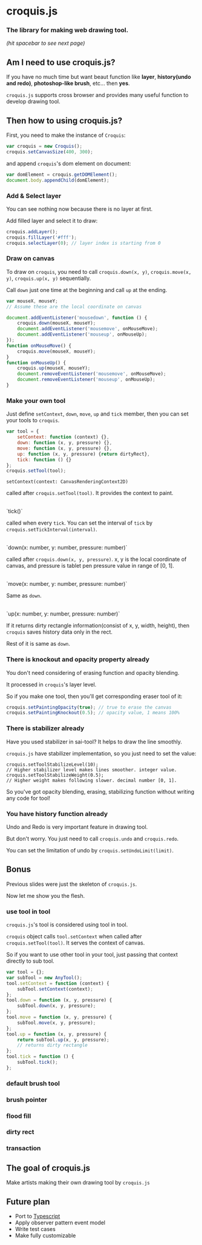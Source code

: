# croquis.js

### The library for making web drawing tool.

_(hit spacebar to see next page)_


<!-- >>> -->
## Am I need to use croquis.js?

If you have no much time but want beaut function
like __layer__, __history(undo and redo)__, __photoshop-like brush__, etc...
then __yes__.

`croquis.js` supports cross browser and
provides many useful function to develop drawing tool.


<!-- >>> -->
## Then how to using croquis.js?

First, you need to make the instance of `Croquis`:

```javascript
var croquis = new Croquis();
croquis.setCanvasSize(400, 300);
```

and append `croquis`'s dom element on document:

```javascript
var domElement = croquis.getDOMElement();
document.body.appendChild(domElement);
```


<!-- vvv -->
### Add & Select layer

You can see nothing now because there is no layer at first.

Add filled layer and select it to draw:

```javascript
croquis.addLayer();
croquis.fillLayer('#fff');
croquis.selectLayer(0); // layer index is starting from 0
```


<!-- vvv -->
### Draw on canvas

To draw on `croquis`, you need to call
`croquis.down(x, y)`, `croquis.move(x, y)`, `croquis.up(x, y)` sequentially.

Call `down` just one time at the beginning and call `up` at the ending.

```javascript
var mouseX, mouseY;
// Assume these are the local coordinate on canvas

document.addEventListener('mousedown', function () {
    croquis.down(mouseX, mouseY);
    document.addEventListener('mousemove', onMouseMove);
    document.addEventListener('mouseup', onMouseUp);
});
function onMouseMove() {
    croquis.move(mouseX, mouseY);
}
function onMouseUp() {
    croquis.up(mouseX, mouseY);
    document.removeEventListener('mousemove', onMouseMove);
    document.removeEventListener('mouseup', onMouseUp);
}
```


<!-- vvv -->
### Make your own tool

Just define `setContext`, `down`, `move`, `up` and `tick` member,
then you can set your tools to `croquis`.

```javascript
var tool = {
    setContext: function (context) {},
    down: function (x, y, pressure) {},
    move: function (x, y, pressure) {},
    up: function (x, y, pressure) {return dirtyRect},
    tick: function () {}
};
croquis.setTool(tool);
```


<!-- vvv -->
`setContext(context: CanvasRenderingContext2D)`

called after `croquis.setTool(tool)`.
It provides the context to paint.

<br>
`tick()`

called when every `tick`.
You can set the interval of `tick` by `croquis.setTickInterval(interval)`.

<br>
`down(x: number, y: number, pressure: number)`

called after `croquis.down(x, y, pressure)`.
x, y is the local coordinate of canvas,
and pressure is tablet pen pressure value in range of [0, 1].

<br>
`move(x: number, y: number, pressure: number)`

Same as `down`.

<!-- vvv -->
<br>
`up(x: number, y: number, pressure: number)`

If it returns dirty rectangle information(consist of x, y, width, height),
then `croquis` saves history data only in the rect.

Rest of it is same as `down`.


<!-- vvv -->
### There is knockout and opacity property already

You don't need considering of erasing function and opacity blending.

It processed in `croquis`'s layer level.

So if you make one tool, then you'll get corresponding eraser tool of it:

```javascript
croquis.setPaintingOpacity(true); // true to erase the canvas
croquis.setPaintingKnockout(0.5); // opacity value, 1 means 100%
```


<!-- vvv -->
### There is stabilizer already

Have you used stabilizer in sai-tool?
It helps to draw the line smoothly.

`croquis.js` have stabilizer implementation,
so you just need to set the value:

```javasript
croquis.setToolStabilizeLevel(10);
// Higher stabilizer level makes lines smoother. integer value.
croquis.setToolStabilizeWeight(0.5);
// Higher weight makes following slower. decimal number [0, 1].
```

So you've got opacity blending, erasing, stabilizing function
without writing any code for tool!


<!-- vvv -->
### You have history function already

Undo and Redo is very important feature in drawing tool.

But don't worry. You just need to call `croquis.undo` and `croquis.redo`.

You can set the limitation of undo by `croquis.setUndoLimit(limit)`.


<!-- >>> -->
## Bonus

Previous slides were just the skeleton of `croquis.js`.

Now let me show you the flesh.


<!-- vvv -->
### use tool in tool

`croquis.js`'s tool is considered using tool in tool.

`croquis` object calls `tool.setContext` when
called after `croquis.setTool(tool)`.
It serves the context of canvas.

So if you want to use other tool in your tool,
just passing that context directly to sub tool.

```javascript
var tool = {};
var subTool = new AnyTool();
tool.setContext = function (context) {
    subTool.setContext(context);
};
tool.down = function (x, y, pressure) {
    subTool.down(x, y, pressure);
};
tool.move = function (x, y, pressure) {
    subTool.move(x, y, pressure);
};
tool.up = function (x, y, pressure) {
    return subTool.up(x, y, pressure);
    // returns dirty rectangle
};
tool.tick = function () {
    subTool.tick();
};
```


<!-- vvv -->
### default brush tool


<!-- vvv -->
### brush pointer


<!-- vvv -->
### flood fill


<!-- vvv -->
### dirty rect


<!-- vvv -->
### transaction


<!-- >>> -->
## The goal of croquis.js

Make artists making their own drawing tool by `croquis.js`


<!-- >>> -->
## Future plan

 * Port to [Typescript](http://www.typescriptlang.org/)
 * Apply observer pattern event model
 * Write test cases
 * Make fully customizable
